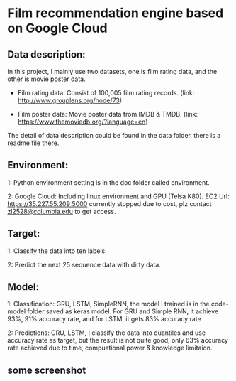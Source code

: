 # Film recommendation engine based on Google Cloud

## Data description:

In this project, I mainly use two datasets, one is film rating data, and the other is movie poster data. 

+ Film rating data: Consist of 100,005 film rating records. (link: http://www.grouplens.org/node/73)

+ Film poster data: Movie poster data from IMDB & TMDB. (link: https://www.themoviedb.org/?language=en)


The detail of data description could be found in the data folder, there is a readme file there.

## Environment: 

1: Python environment setting is in the doc folder called environment.

2: Google Cloud: Including linux environment and GPU (Telsa K80). EC2 Url: https://35.227.55.209:5000 currently stopped due to cost, plz contact zl2528@columbia.edu to get access.

## Target:

1: Classify the data into ten labels.

2: Predict the next 25 sequence data with dirty data.

## Model:

1: Classification: GRU, LSTM, SimpleRNN, the model I trained is in the code-model folder saved as keras model. For GRU and Simple RNN, it achieve 93%, 91% accuracy rate, and for LSTM, it gets 83% accuracy rate

2: Predictions: GRU, LSTM, I classify the data into quantiles and use accuracy rate as target, but the result is not quite good, only 63% accuracy rate achieved due to time, compuational power & knowledge limitaion.

## some screenshot
